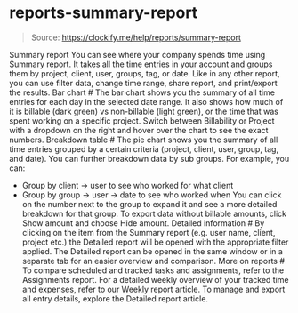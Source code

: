 # reports-summary-report

> Source: https://clockify.me/help/reports/summary-report

Summary report
You can see where your company spends time using Summary report. It takes all the time entries in your account and groups them by project, client, user, groups, tag, or date.
Like in any other report, you can use filter data, change time range, share report, and print/export the results.
Bar chart #
The bar chart shows you the summary of all time entries for each day in the selected date range. It also shows how much of it is billable (dark green) vs non-billable (light green), or the time that was spent working on a specific project.
Switch between Billability or Project with a dropdown on the right and hover over the chart to see the exact numbers.
Breakdown table #
The pie chart shows you the summary of all time entries grouped by a certain criteria (project, client, user, group, tag, and date).
You can further breakdown data by sub groups.
For example, you can:
- Group by client -> user to see who worked for what client
- Group by group -> user -> date to see who worked when
You can click on the number next to the group to expand it and see a more detailed breakdown for that group.
To export data without billable amounts, click Show amount and choose Hide amount.
Detailed information #
By clicking on the item from the Summary report (e.g. user name, client, project etc.) the Detailed report will be opened with the appropriate filter applied. The Detailed report can be opened in the same window or in a separate tab for an easier overview and comparison.
More on reports #
To compare scheduled and tracked tasks and assignments, refer to the Assignments report.
For a detailed weekly overview of your tracked time and expenses, refer to our Weekly report article.
To manage and export all entry details, explore the Detailed report article.